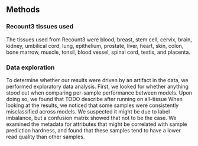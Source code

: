 ## Methods
### Recount3 tissues used
The tissues used from Recount3 were blood, breast, stem cell, cervix, brain, kidney, umbilical cord, lung, epithelium, prostate, liver, heart, skin, colon, bone marrow, muscle, tonsil, blood vessel, spinal cord, testis, and placenta.

### Data exploration
To determine whether our results were driven by an artifact in the data, we performed exploratory data analysis.
First, we looked for whether anything stood out when comparing per-sample performance between models.
Upon doing so, we found that TODO describe after running on all-tissue
When looking at the results, we noticed that some samples were consistently misclassified across models. 
We suspected it might be due to label imbalance, but a confusion matrix showed that not to be the case.
We examined the metadata for attributes that might be correlated with sample prediction hardness, and found that these samples tend to have a lower read quality than other samples.

